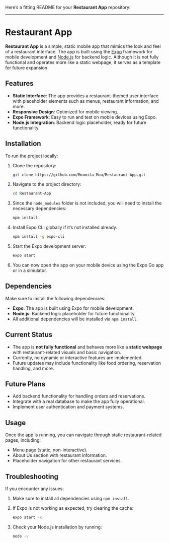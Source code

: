Here’s a fitting README for your **Restaurant App** repository:

---

# Restaurant App

**Restaurant App** is a simple, static mobile app that mimics the look and feel of a restaurant interface. The app is built using the [Expo](https://expo.dev/) framework for mobile development and [Node.js](https://nodejs.org/) for backend logic. Although it is not fully functional and operates more like a static webpage, it serves as a template for future expansion.

## Features

- **Static Interface**: The app provides a restaurant-themed user interface with placeholder elements such as menus, restaurant information, and more.
- **Responsive Design**: Optimized for mobile viewing.
- **Expo Framework**: Easy to run and test on mobile devices using Expo.
- **Node.js Integration**: Backend logic placeholder, ready for future functionality.

## Installation

To run the project locally:

1. Clone the repository:

   ```bash
   git clone https://github.com/Moumita-Mou/Restaurant-App.git
   ```

2. Navigate to the project directory:

   ```bash
   cd Restaurant-App
   ```

3. Since the `node_modules` folder is not included, you will need to install the necessary dependencies:

   ```bash
   npm install
   ```

4. Install Expo CLI globally if it’s not installed already:

   ```bash
   npm install -g expo-cli
   ```

5. Start the Expo development server:

   ```bash
   expo start
   ```

6. You can now open the app on your mobile device using the Expo Go app or in a simulator.

## Dependencies

Make sure to install the following dependencies:

- **Expo**: The app is built using Expo for mobile development.
- **Node.js**: Backend logic placeholder for future functionality.
- All additional dependencies will be installed via `npm install`.

## Current Status

- The app is **not fully functional** and behaves more like a **static webpage** with restaurant-related visuals and basic navigation.
- Currently, no dynamic or interactive features are implemented.
- Future updates may include functionality like food ordering, reservation handling, and more.

## Future Plans

- Add backend functionality for handling orders and reservations.
- Integrate with a real database to make the app fully operational.
- Implement user authentication and payment systems.

## Usage

Once the app is running, you can navigate through static restaurant-related pages, including:

- Menu page (static, non-interactive).
- About Us section with restaurant information.
- Placeholder navigation for other restaurant services.

## Troubleshooting

If you encounter any issues:

1. Make sure to install all dependencies using `npm install`.
2. If Expo is not working as expected, try clearing the cache:

   ```bash
   expo start -c
   ```

3. Check your Node.js installation by running:

   ```bash
   node -v
   ```
